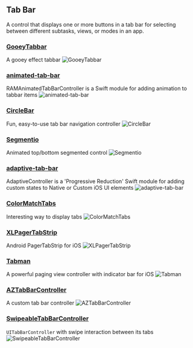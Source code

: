 ## Tab Bar

A control that displays one or more buttons in a tab bar for selecting between different subtasks, views, or modes in an app.
### [GooeyTabbar](https://github.com/KittenYang/GooeyTabbar)
A gooey effect tabbar
![GooeyTabbar](https://raw.githubusercontent.com/KittenYang/GooeyTabbar/master/gooeyTabbar_Temple.gif)
### [animated-tab-bar](https://github.com/Ramotion/animated-tab-bar)
RAMAnimatedTabBarController is a Swift module for adding animation to tabbar items
![animated-tab-bar](https://raw.githubusercontent.com/Ramotion/animated-tab-bar/master/Screenshots/animatedTabBar.gif)
### [CircleBar](https://github.com/softhausHQ/CircleBar)
Fun, easy-to-use tab bar navigation controller
![CircleBar](https://user-images.githubusercontent.com/7403338/53284076-884de700-3757-11e9-9185-33a67e7b3ba0.gif)
### [Segmentio](https://github.com/Yalantis/Segmentio)
Animated top/bottom segmented control
![Segmentio](https://raw.githubusercontent.com/Yalantis/Segmentio/master/Assets/animation.gif)
### [adaptive-tab-bar](https://github.com/Ramotion/adaptive-tab-bar)
AdaptiveController is a 'Progressive Reduction' Swift module for adding custom states to Native or Custom iOS UI elements
![adaptive-tab-bar](https://raw.githubusercontent.com/Ramotion/adaptive-tab-bar/master/adaptive_tab_bar.gif)
### [ColorMatchTabs](https://github.com/Yalantis/ColorMatchTabs)
Interesting way to display tabs
![ColorMatchTabs](https://raw.githubusercontent.com/Yalantis/ColorMatchTabs/master/Resources/preview.gif)
### [XLPagerTabStrip](https://github.com/xmartlabs/XLPagerTabStrip)
Android PagerTabStrip for iOS
![XLPagerTabStrip](https://raw.githubusercontent.com/xmartlabs/XLPagerTabStrip/master/Example/youtube.gif)
### [Tabman](https://github.com/uias/Tabman)
A powerful paging view controller with indicator bar for iOS
![Tabman](https://raw.githubusercontent.com/uias/Tabman/master/Docs/img/tm_header.png)
### [AZTabBarController](https://github.com/Minitour/AZTabBarController)
A custom tab bar controller
![AZTabBarController](https://raw.githubusercontent.com/Minitour/AZTabBarController/master/Screenshots/aztabbar.gif)
### [SwipeableTabBarController](https://github.com/marcosgriselli/SwipeableTabBarController)
`UITabBarController` with swipe interaction between its tabs
![SwipeableTabBarController](https://raw.githubusercontent.com/marcosgriselli/SwipeableTabBarController/master/./Resources/GIFs/SwipeableTabBarController_new.gif)
